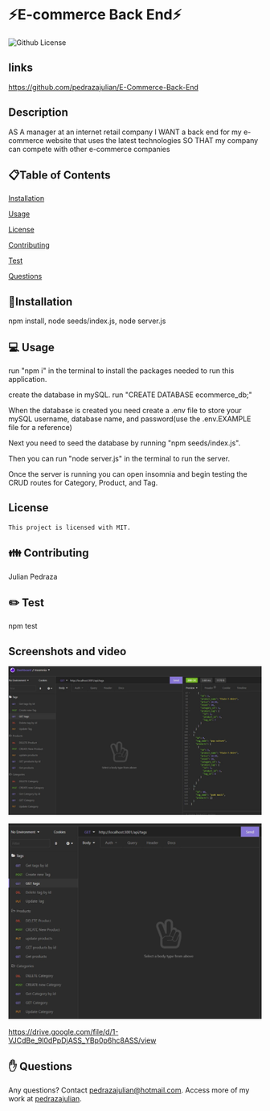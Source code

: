 # ⚡E-commerce Back End⚡

  ![Github License](https://img.shields.io/badge/license-MIT-blue.svg)

  ## links

  https://github.com/pedrazajulian/E-Commerce-Back-End

  

  ## Description
  AS A manager at an internet retail company
  I WANT a back end for my e-commerce website that uses the latest technologies
  SO THAT my company can compete with other e-commerce companies
  
  <ur>
  
  ## 📋Table of Contents

  [Installation](#installation)

  [Usage](#usage)

  
  [License](#license)

  
  [Contributing](#contributing)

  [Test](#test)
  
  [Questions](#questions)

  
  ## 💾Installation  
  npm install, node seeds/index.js, node server.js 

  <ur>

  ## 💻 Usage  
  run "npm i" in the terminal to install the packages needed to run this application.

  create the database in mySQL. run "CREATE DATABASE ecommerce_db;"

  When the database is created you need create a .env file to store your mySQL username, database name, and password(use the .env.EXAMPLE file for a reference)

  Next you need to seed the database by running "npm seeds/index.js".

  Then you can run "node server.js" in the terminal to run the server.

  Once the server is running you can open insomnia and begin testing the CRUD routes for Category, Product, and Tag.

  ## License 
    This project is licensed with MIT.

  <ur>

  ## 👪 Contributing  
  Julian Pedraza
  
  <ur>

  ## ✏️ Test 
  npm test
  <ur>
  
 ## Screenshots and video
  
  ![the following image shows the screen shot from the homework](https://github.com/pedrazajulian/E-Commerce-Back-End/blob/main/Assets/Capture1.JPG)

  ![the following image shows the screen shot from the homework](https://github.com/pedrazajulian/E-Commerce-Back-End/blob/main/Assets/Capture2.JPG)

  https://drive.google.com/file/d/1-VJCdBe_9l0dPpDjASS_YBp0p6hc8ASS/view

  ## ✋ Questions 
  Any questions? Contact pedrazajulian@hotmail.com. Access more of my work at [pedrazajulian](https://github.com/pedrazajulian/Team_profile_gen).

